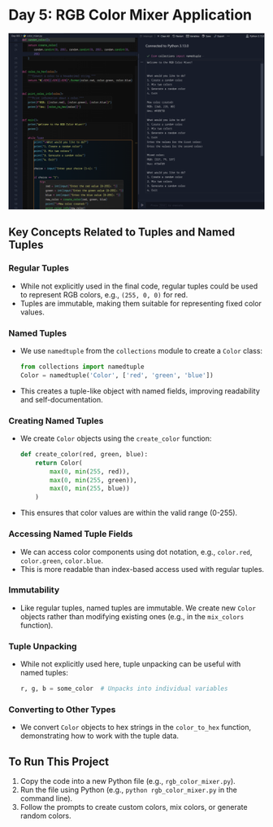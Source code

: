 # Day 5: RGB Color Mixer Application

![Color Mixer](/Day%20005/color.png)

## Key Concepts Related to Tuples and Named Tuples

### Regular Tuples
- While not explicitly used in the final code, regular tuples could be used to represent RGB colors, e.g., `(255, 0, 0)` for red.
- Tuples are immutable, making them suitable for representing fixed color values.

### Named Tuples
- We use `namedtuple` from the `collections` module to create a `Color` class:
  ```python
  from collections import namedtuple
  Color = namedtuple('Color', ['red', 'green', 'blue'])
  ```
- This creates a tuple-like object with named fields, improving readability and self-documentation.

### Creating Named Tuples
- We create `Color` objects using the `create_color` function:
  ```python
  def create_color(red, green, blue):
      return Color(
          max(0, min(255, red)),
          max(0, min(255, green)),
          max(0, min(255, blue))
      )
  ```
- This ensures that color values are within the valid range (0-255).

### Accessing Named Tuple Fields
- We can access color components using dot notation, e.g., `color.red`, `color.green`, `color.blue`.
- This is more readable than index-based access used with regular tuples.

### Immutability
- Like regular tuples, named tuples are immutable. We create new `Color` objects rather than modifying existing ones (e.g., in the `mix_colors` function).

### Tuple Unpacking
- While not explicitly used here, tuple unpacking can be useful with named tuples:
  ```python
  r, g, b = some_color  # Unpacks into individual variables
  ```

### Converting to Other Types
- We convert `Color` objects to hex strings in the `color_to_hex` function, demonstrating how to work with the tuple data.

## To Run This Project
1. Copy the code into a new Python file (e.g., `rgb_color_mixer.py`).
2. Run the file using Python (e.g., `python rgb_color_mixer.py` in the command line).
3. Follow the prompts to create custom colors, mix colors, or generate random colors.